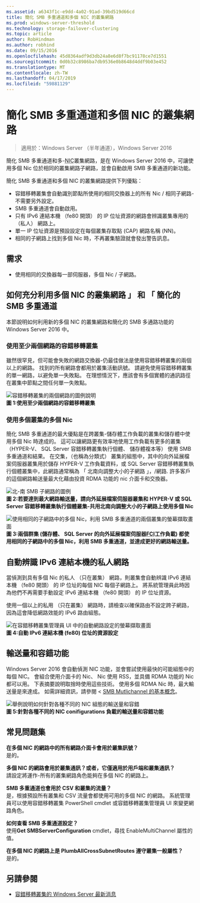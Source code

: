 ```yaml
---
ms.assetid: a6343f1c-e9dd-4a02-91ad-39bd519d66cd
title: 簡化 SMB 多重通道和多個 NIC 的叢集網路
ms.prod: windows-server-threshold
ms.technology: storage-failover-clustering
ms.topic: article
author: RobHindman
ms.author: robhind
ms.date: 09/15/2016
ms.openlocfilehash: 45d8364adf9d3db24a8e6d8f7bc91178ce7d1551
ms.sourcegitcommit: 0d0b32c8986ba7db9536e0b8648d4ddf9b03e452
ms.translationtype: MT
ms.contentlocale: zh-TW
ms.lasthandoff: 04/17/2019
ms.locfileid: "59881129"
---
```

# <a name="simplified-smb-multichannel-and-multi-nic-cluster-networks"></a>簡化 SMB 多重通道和多個 NIC 的叢集網路

> 適用於：Windows Server （半年通道），Windows Server 2016

簡化 SMB 多重通道和多-<abbr title="網路介面卡">NIC</abbr>叢集網路，是在 Windows Server 2016 中，可讓使用多個 Nic 位於相同的叢集網路子網路，並會自動啟用 SMB 多重通道的新功能。  

簡化 SMB 多重通道和多個 NIC 的叢集網路提供下列優點：  
- 容錯移轉叢集會自動識別節點所使用的相同交換器上的所有 Nic / 相同子網路-不需要另外設定。  
- SMB 多重通道會自動啟用。  
- 只有 IPv6 連結本機 （fe80 開頭） 的 IP 位址資源的網路會辨識叢集專用的 （私人） 網路上。  
- 單一 IP 位址資源是預設設定在每個叢集存取點 (CAP) 網路名稱 (NN)。  
- 相同的子網路上找到多個 Nic 時，不再叢集驗證就會發出警告訊息。  

## <a name="requirements"></a>需求  
-   使用相同的交換器每一部伺服器，多個 Nic / 子網路。  

## <a name="how-to-take-advantage-of-multi-nic-clusters-networks-and-simplified-smb-multichannel"></a>如何充分利用多個 NIC 的叢集網路 」 和 「 簡化的 SMB 多重通道  
本節說明如何利用新的多個 NIC 的叢集網路和簡化的 SMB 多通路功能的 Windows Server 2016 中。  

### <a name="use-at-least-two-networks-for-failover-clustering"></a>使用至少兩個網路的容錯移轉叢集   
雖然很罕見，但可能會失敗的網路交換器-仍最佳做法是使用容錯移轉叢集的兩個以上的網路。 找到的所有網路會都用於叢集活動訊號。 請避免使用容錯移轉叢集的單一網路，以避免單一失敗點。 在理想情況下，應該會有多個實體的通訊路徑在叢集中節點之間任何單一失敗點。  

![容錯移轉叢集的兩個網路的圖例說明](media/Simplified-SMB-Multichannel-and-Multi-NIC-Cluster-Networks/Clustering_MulitNIC_Fig1.png)  
**圖 1:使用至少兩個網路的容錯移轉叢集**  

### <a name="use-multiple-nics-across-clusters"></a>使用多個叢集的多個 Nic  

簡化 SMB 多重通道的最大優點是在跨叢集-儲存體工作負載的叢集和儲存體中使用多個 Nic 時達成的。 這可以讓網路更有效率地使用工作負載有更多的叢集 （HYPER-V、 SQL Server 容錯移轉叢集執行個體、 儲存體複本等） 使用 SMB 多重通道和結果。 在交集，（也稱為分類式） 叢集的組態中，其中的向外延展檔案伺服器叢集用於儲存 HYPER-V 工作負載資料，或 SQL Server 容錯移轉叢集執行個體叢集中，此網路通常稱為 「 北南向調整大小的子網路 」，/網路. 許多客戶的這個網路輸送量最大化藉由投資 RDMA 功能的 nic 介面卡和交換器。  

![北-南 SMB 子網路的圖例](media/Simplified-SMB-Multichannel-and-Multi-NIC-Cluster-Networks/Clustering_MulitNIC_Fig2.png)  
**圖 2:若要達到最大網路輸送量，請向外延展檔案伺服器叢集和 HYPER-V 或 SQL Server 容錯移轉叢集執行個體叢集-共用北南向調整大小的子網路上使用多個 Nic**  

![使用相同的子網路中的多個 Nic，利用 SMB 多重通道的兩個叢集的螢幕擷取畫面](media/Simplified-SMB-Multichannel-and-Multi-NIC-Cluster-Networks/Clustering_MulitNIC_Fig3.png)  
**圖 3:兩個群集 (儲存體、 SQL Server 的向外延展檔案伺服器<abbr title="容錯移轉叢集執行個體">FCI</abbr>工作負載) 都使用相同的子網路中的多個 Nic，利用 SMB 多重通道，並達成更好的網路輸送量。** 

## <a name="automatic-recognition-of-ipv6-link-local-private-networks"></a>自動辨識 IPv6 連結本機的私人網路  
當偵測到具有多個 Nic 的私人 （只在叢集） 網路，則叢集會自動辨識 IPv6 連結本機 （fe80 開頭） 的 IP 位址的每個 NIC 每個子網路上。 將系統管理員此時因為他們不再需要手動設定 IPv6 連結本機 （fe80 開頭） 的 IP 位址資源。  

使用一個以上的私用 （只在叢集） 網路時，請檢查以確保路由不設定跨子網路，因為這會降低網路效能的 IPv6 路由組態。  

![在容錯移轉叢集管理員 UI 中的自動網路設定的螢幕擷取畫面](media/Simplified-SMB-Multichannel-and-Multi-NIC-Cluster-Networks/Clustering_MulitNIC_Fig4.png)  
**圖 4:自動 IPv6 連結本機 (fe80) 位址的資源設定**  

## <a name="throughput-and-fault-tolerance"></a>輸送量和容錯功能  
Windows Server 2016 會自動偵測 NIC 功能，並會嘗試使用最快的可能組態中的每個 NIC。 會組合使用介面卡的 Nic、 Nic 使用 RSS，並具備 RDMA 功能的 Nic 都可以用。 下表摘要說明取捨時使用這些技術。 使用多個 RDMA Nic 時，最大輸送量是來達成。 如需詳細資訊，請參閱 < [SMB Mutlichannel 的基本概念](https://blogs.technet.microsoft.com/josebda/2012/06/28/the-basics-of-smb-multichannel-a-feature-of-windows-server-2012-and-smb-3-0/)。

![舉例說明如何針對各種不同的 NIC 組態的輸送量和容錯](media/Simplified-SMB-Multichannel-and-Multi-NIC-Cluster-Networks/Clustering_MulitNIC_Fig5.png)  
**圖 5:針對各種不同的 NIC conifigurations 負載的輸送量和容錯功能**   

## <a name="frequently-asked-questions"></a>常見問題集  
**在多個 NIC 的網路中的所有網路介面卡會用於叢集訊號？**  
    是的。  

**多個 NIC 的網路會用於叢集通訊？或者，它僅適用於用戶端和叢集通訊？**  
    請設定將運作-所有的叢集網路角色能夠在多個 NIC 的網路上。  

**SMB 多重通道也會用於 CSV 和叢集的流量？**  
    是，根據預設所有叢集和 CSV 流量會都使用可用的多個 NIC 的網路。 系統管理員可以使用容錯移轉叢集 PowerShell cmdlet 或容錯移轉叢集管理員 UI 來變更網路角色。  

**如何查看 SMB 多重通道設定？**  
    使用**Get SMBServerConfiguration** cmdlet，尋找 EnableMultiChannel 屬性的值。  

**在多個 NIC 的網路上是 PlumbAllCrossSubnetRoutes 遵守叢集一般屬性？**  
     是的。  

## <a name="see-also"></a>另請參閱  
- [容錯移轉叢集的 Windows Server 最新消息](whats-new-in-failover-clustering.md)  
